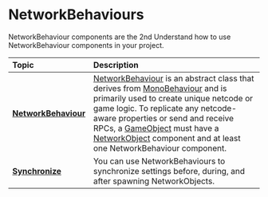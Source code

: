 # NetworkBehaviours

NetworkBehaviour components are the 2nd
Understand how to use NetworkBehaviour components in your project.

| **Topic**                       | **Description**                  |
| :------------------------------ | :------------------------------- |
| **[NetworkBehaviour](components/core/networkbehaviour.md)** | [NetworkBehaviour](https://docs.unity3d.com/Packages/com.unity.netcode.gameobjects@latest?subfolder=/api/Unity.Netcode.NetworkBehaviour.html) is an abstract class that derives from [MonoBehaviour](https://docs.unity3d.com/ScriptReference/MonoBehaviour.html) and is primarily used to create unique netcode or game logic. To replicate any netcode-aware properties or send and receive RPCs, a [GameObject](https://docs.unity3d.com/Manual/GameObjects.html) must have a [NetworkObject](components/core/networkobject.md) component and at least one NetworkBehaviour component. |
| **[Synchronize](components/core/networkbehaviour-synchronize.md)** | You can use NetworkBehaviours to synchronize settings before, during, and after spawning NetworkObjects. |
